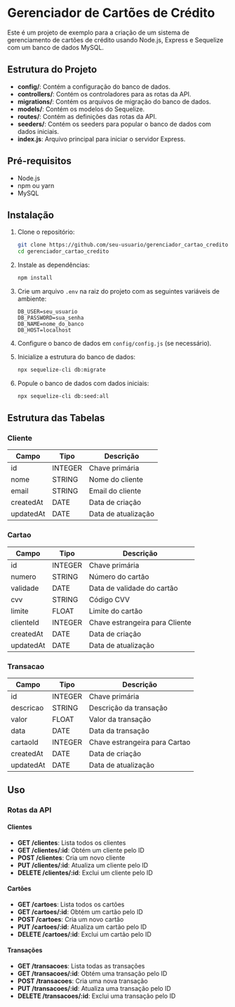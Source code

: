 # Gerenciador de Cartões de Crédito

Este é um projeto de exemplo para a criação de um sistema de gerenciamento de cartões de crédito usando Node.js, Express e Sequelize com um banco de dados MySQL.

## Estrutura do Projeto

- **config/**: Contém a configuração do banco de dados.
- **controllers/**: Contém os controladores para as rotas da API.
- **migrations/**: Contém os arquivos de migração do banco de dados.
- **models/**: Contém os modelos do Sequelize.
- **routes/**: Contém as definições das rotas da API.
- **seeders/**: Contém os seeders para popular o banco de dados com dados iniciais.
- **index.js**: Arquivo principal para iniciar o servidor Express.

## Pré-requisitos

- Node.js
- npm ou yarn
- MySQL

## Instalação

1. Clone o repositório:
    ```bash
    git clone https://github.com/seu-usuario/gerenciador_cartao_credito.git
    cd gerenciador_cartao_credito
    ```

2. Instale as dependências:
    ```bash
    npm install
    ```

3. Crie um arquivo `.env` na raiz do projeto com as seguintes variáveis de ambiente:
    ```env
    DB_USER=seu_usuario
    DB_PASSWORD=sua_senha
    DB_NAME=nome_do_banco
    DB_HOST=localhost
    ```

4. Configure o banco de dados em `config/config.js` (se necessário).

5. Inicialize a estrutura do banco de dados:
    ```bash
    npx sequelize-cli db:migrate
    ```

6. Popule o banco de dados com dados iniciais:
    ```bash
    npx sequelize-cli db:seed:all
    ```

## Estrutura das Tabelas

### Cliente

| Campo      | Tipo       | Descrição                       |
|------------|------------|---------------------------------|
| id         | INTEGER    | Chave primária                  |
| nome       | STRING     | Nome do cliente                 |
| email      | STRING     | Email do cliente                |
| createdAt  | DATE       | Data de criação                 |
| updatedAt  | DATE       | Data de atualização             |

### Cartao

| Campo      | Tipo       | Descrição                       |
|------------|------------|---------------------------------|
| id         | INTEGER    | Chave primária                  |
| numero     | STRING     | Número do cartão                |
| validade   | DATE       | Data de validade do cartão      |
| cvv        | STRING     | Código CVV                      |
| limite     | FLOAT      | Limite do cartão                |
| clienteId  | INTEGER    | Chave estrangeira para Cliente  |
| createdAt  | DATE       | Data de criação                 |
| updatedAt  | DATE       | Data de atualização             |

### Transacao

| Campo      | Tipo       | Descrição                       |
|------------|------------|---------------------------------|
| id         | INTEGER    | Chave primária                  |
| descricao  | STRING     | Descrição da transação          |
| valor      | FLOAT      | Valor da transação              |
| data       | DATE       | Data da transação               |
| cartaoId   | INTEGER    | Chave estrangeira para Cartao   |
| createdAt  | DATE       | Data de criação                 |
| updatedAt  | DATE       | Data de atualização             |

## Uso

### Rotas da API

#### Clientes

- **GET /clientes**: Lista todos os clientes
- **GET /clientes/:id**: Obtém um cliente pelo ID
- **POST /clientes**: Cria um novo cliente
- **PUT /clientes/:id**: Atualiza um cliente pelo ID
- **DELETE /clientes/:id**: Exclui um cliente pelo ID

#### Cartões

- **GET /cartoes**: Lista todos os cartões
- **GET /cartoes/:id**: Obtém um cartão pelo ID
- **POST /cartoes**: Cria um novo cartão
- **PUT /cartoes/:id**: Atualiza um cartão pelo ID
- **DELETE /cartoes/:id**: Exclui um cartão pelo ID

#### Transações

- **GET /transacoes**: Lista todas as transações
- **GET /transacoes/:id**: Obtém uma transação pelo ID
- **POST /transacoes**: Cria uma nova transação
- **PUT /transacoes/:id**: Atualiza uma transação pelo ID
- **DELETE /transacoes/:id**: Exclui uma transação pelo ID

